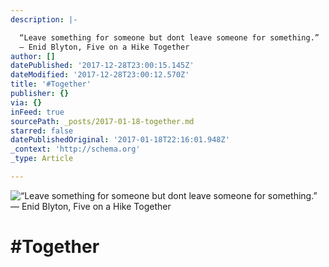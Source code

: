 ```yaml
---
description: |-

  “Leave something for someone but dont leave someone for something.” 
  ― Enid Blyton, Five on a Hike Together
author: []
datePublished: '2017-12-28T23:00:15.145Z'
dateModified: '2017-12-28T23:00:12.570Z'
title: '#Together'
publisher: {}
via: {}
inFeed: true
sourcePath: _posts/2017-01-18-together.md
starred: false
datePublishedOriginal: '2017-01-18T22:16:01.948Z'
_context: 'http://schema.org'
_type: Article

---
```

![
“Leave something for someone but dont leave someone for something.” 
― Enid Blyton, Five on a Hike Together](https://the-grid-user-content.s3-us-west-2.amazonaws.com/2624786a-0d7f-4bf6-9994-b55da65f2f04.jpg)

# \#Together